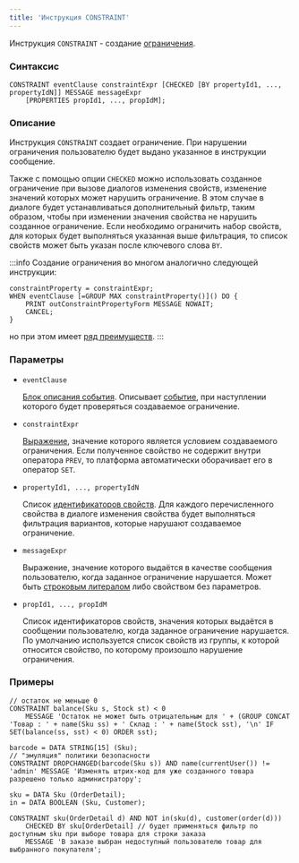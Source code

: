 ```yaml
---
title: 'Инструкция CONSTRAINT'
---
```


Инструкция `CONSTRAINT` - создание [ограничения](Constraints.md).

### Синтаксис

```
CONSTRAINT eventClause constraintExpr [CHECKED [BY propertyId1, ..., propertyIdN]] MESSAGE messageExpr
    [PROPERTIES propId1, ..., propIdM];
```

### Описание

Инструкция `CONSTRAINT` создает ограничение. При нарушении ограничения пользователю будет выдано указанное в инструкции сообщение.

Также с помощью опции `CHECKED` можно использовать созданное ограничение при вызове диалогов изменения свойств, изменение значений которых может нарушить ограничение. В этом случае в диалоге будет устанавливаться дополнительный фильтр, таким образом, чтобы при изменении значения свойства не нарушить созданное ограничение. Если необходимо ограничить набор свойств, для которых будет выполняться указанная выше фильтрация, то список свойств может быть указан после ключевого слова `BY`.


:::info
Создание ограничения во многом аналогично следующей инструкции:

```lsf
constraintProperty = constraintExpr;
WHEN eventClause [=GROUP MAX constraintProperty()]() DO {
    PRINT outConstraintPropertyForm MESSAGE NOWAIT;
    CANCEL;
}
```

но при этом имеет [ряд преимуществ](Constraints.md).
:::

### Параметры

- `eventClause`

    [Блок описания события](Event_description_block.md). Описывает [событие](Events.md), при наступлении которого будет проверяться создаваемое ограничение.

- `constraintExpr`

    [Выражение](Expression.md), значение которого является условием создаваемого ограничения. Если полученное свойство не содержит внутри оператора `PREV`, то платформа автоматически оборачивает его в оператор `SET`.

- `propertyId1, ..., propertyIdN`

    Список [идентификаторов свойств](IDs.md#propertyid). Для каждого перечисленного свойства в диалоге изменения свойства будет выполняться фильтрация вариантов, которые нарушают создаваемое ограничение.

- `messageExpr`

    Выражение, значение которого выдаётся в качестве сообщения пользователю, когда заданное ограничение нарушается. Может быть [строковым литералом](IDs.md#strliteral) либо свойством без параметров.

- `propId1, ..., propIdM`

    Список идентификаторов свойств, значения которых выдаётся в сообщении пользователю, когда заданное ограничение нарушается. По умолчанию используется список свойств из группы, к которой относится свойство, по которому произошло нарушение ограничения.

### Примеры

```lsf
// остаток не меньше 0
CONSTRAINT balance(Sku s, Stock st) < 0
    MESSAGE 'Остаток не может быть отрицательным для ' + (GROUP CONCAT 'Товар : ' + name(Sku ss) + ' Склад : ' + name(Stock sst), '\n' IF SET(balance(ss, sst) < 0) ORDER sst);

barcode = DATA STRING[15] (Sku);
// "эмуляция" политики безопасности
CONSTRAINT DROPCHANGED(barcode(Sku s)) AND name(currentUser()) != 'admin' MESSAGE 'Изменять штрих-код для уже созданного товара разрешено только администратору';

sku = DATA Sku (OrderDetail);
in = DATA BOOLEAN (Sku, Customer);

CONSTRAINT sku(OrderDetail d) AND NOT in(sku(d), customer(order(d)))
    CHECKED BY sku[OrderDetail] // будет применяться фильтр по доступным sku при выборе товара для строки заказа
    MESSAGE 'В заказе выбран недоступный пользователю товар для выбранного покупателя';
```


